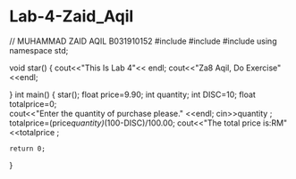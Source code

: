 # Lab-4-Zaid_Aqil
// MUHAMMAD ZAID AQIL B031910152
#include <iostream>
#include <string>
#include <string>
using namespace std;

void star()
{
    cout<<"This Is Lab 4"<< endl;
    cout<<"Za8 Aqil, Do Exercise" <<endl;
    
}
int main()
{
    star();
    float price=9.90;
    int quantity;
    int DISC=10;
    float totalprice=0;    
    cout<<"Enter the quantity of purchase please." <<endl;
    cin>>quantity ;
    totalprice=(price*quantity)*(100-DISC)/100.00;
    cout<<"The total price is:RM" <<totalprice ;
    
    return 0;
}
